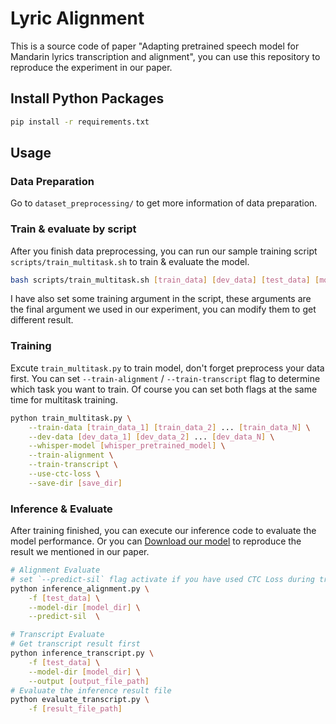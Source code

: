 # Lyric Alignment
This is a source code of paper "Adapting pretrained speech model for Mandarin lyrics transcription and alignment", you can use this repository to reproduce the experiment in our paper.


## Install Python Packages
```bash
pip install -r requirements.txt 
```

## Usage
### Data Preparation
Go to `dataset_preprocessing/` to get more information of data preparation.

### Train & evaluate by script
After you finish data preprocessing, you can run our sample training script `scripts/train_multitask.sh` to train & evaluate the model.
```bash
bash scripts/train_multitask.sh [train_data] [dev_data] [test_data] [model_dir]
```
I have also set some training argument in the script, these arguments are the final argument we used in our experiment, you can modify them to get different result. 

### Training
Excute `train_multitask.py` to train model, don't forget preprocess your data first.
You can set `--train-alignment` / `--train-transcript` flag to determine which task you want to train. Of course you can set both flags at the same time for multitask training.
```bash
python train_multitask.py \
    --train-data [train_data_1] [train_data_2] ... [train_data_N] \
    --dev-data [dev_data_1] [dev_data_2] ... [dev_data_N] \
    --whisper-model [whisper_pretrained_model] \
    --train-alignment \
    --train-transcript \
    --use-ctc-loss \
    --save-dir [save_dir]
```
### Inference & Evaluate
After training finished, you can execute our inference code to evaluate the model performance.
Or you can [Download our model]() to reproduce the result we mentioned in our paper.

```bash
# Alignment Evaluate
# set `--predict-sil` flag activate if you have used CTC Loss during traing phase.
python inference_alignment.py \
    -f [test_data] \
    --model-dir [model_dir] \
    --predict-sil  \

# Transcript Evaluate
# Get transcript result first
python inference_transcript.py \
    -f [test_data] \
    --model-dir [model_dir] \
    --output [output_file_path]
# Evaluate the inference result file
python evaluate_transcript.py \
    -f [result_file_path]
```